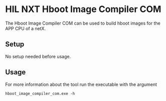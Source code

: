 # HIL NXT Hboot Image Compiler COM
The Hboot Image Compiler COM can be used to build hboot images for the APP CPU of a netX.

## Setup
No setup needed before usage.

## Usage
For more information about the tool run the executable with the argument
```
hboot_image_compiler_com.exe -h
```
